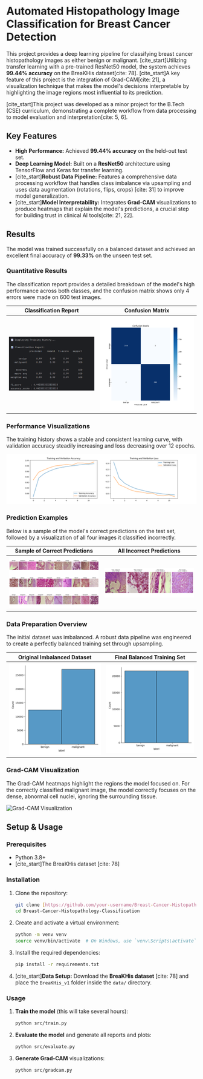 # Automated Histopathology Image Classification for Breast Cancer Detection

This project provides a deep learning pipeline for classifying breast cancer histopathology images as either benign or malignant. [cite_start]Utilizing transfer learning with a pre-trained ResNet50 model, the system achieves **99.44% accuracy** on the BreaKHis dataset[cite: 78]. [cite_start]A key feature of this project is the integration of Grad-CAM[cite: 21], a visualization technique that makes the model's decisions interpretable by highlighting the image regions most influential to its prediction.

[cite_start]This project was developed as a minor project for the B.Tech (CSE) curriculum, demonstrating a complete workflow from data processing to model evaluation and interpretation[cite: 5, 6].

## Key Features
- **High Performance:** Achieved **99.44% accuracy** on the held-out test set.
- **Deep Learning Model:** Built on a **ResNet50** architecture using TensorFlow and Keras for transfer learning.
- [cite_start]**Robust Data Pipeline:** Features a comprehensive data processing workflow that handles class imbalance via upsampling and uses data augmentation (rotations, flips, crops) [cite: 31] to improve model generalization.
- [cite_start]**Model Interpretability:** Integrates **Grad-CAM** visualizations to produce heatmaps that explain the model's predictions, a crucial step for building trust in clinical AI tools[cite: 21, 22].

## Results
The model was trained successfully on a balanced dataset and achieved an excellent final accuracy of **99.33%** on the unseen test set.

### Quantitative Results
The classification report provides a detailed breakdown of the model's high performance across both classes, and the confusion matrix shows only 4 errors were made on 600 test images.

| Classification Report | Confusion Matrix |
| :---: | :---: |
| ![Classification Report](outputs/plots/classification_report.png) | ![Confusion Matrix](outputs/plots/confusion_matrix.png) |

### Performance Visualizations
The training history shows a stable and consistent learning curve, with validation accuracy steadily increasing and loss decreasing over 12 epochs.

![Training History](outputs/plots/training_history.png)

### Prediction Examples
Below is a sample of the model's correct predictions on the test set, followed by a visualization of all four images it classified incorrectly.

| Sample of Correct Predictions | All Incorrect Predictions |
| :---: | :---: |
| ![Sample Predictions](outputs/plots/sample_predictions.png) | ![Wrong Predictions](outputs/plots/wrong_predictions.png) |

### Data Preparation Overview
The initial dataset was imbalanced. A robust data pipeline was engineered to create a perfectly balanced training set through upsampling.

| Original Imbalanced Dataset | Final Balanced Training Set |
| :---: | :---: |
| ![Dataset Distribution](outputs/plots/dataset_distribution.png) | ![Balanced Training Set](outputs/plots/balanced_training_set.png) |

### Grad-CAM Visualization
The Grad-CAM heatmaps highlight the regions the model focused on. For the correctly classified malignant image, the model correctly focuses on the dense, abnormal cell nuclei, ignoring the surrounding tissue.

![Grad-CAM Visualization](outputs/plots/grad_cam_visualization.png)

## Setup & Usage

### **Prerequisites**
- Python 3.8+
- [cite_start]The BreaKHis dataset [cite: 78]

### **Installation**
1.  Clone the repository:
    ```bash
    git clone [https://github.com/your-username/Breast-Cancer-Histopathology-Classification.git](https://github.com/your-username/Breast-Cancer-Histopathology-Classification.git)
    cd Breast-Cancer-Histopathology-Classification
    ```
2.  Create and activate a virtual environment:
    ```bash
    python -m venv venv
    source venv/bin/activate  # On Windows, use `venv\Scripts\activate`
    ```
3.  Install the required dependencies:
    ```bash
    pip install -r requirements.txt
    ```
4.  [cite_start]**Data Setup:** Download the **BreaKHis dataset** [cite: 78] and place the `BreaKHis_v1` folder inside the `data/` directory.

### **Usage**
1.  **Train the model** (this will take several hours):
    ```bash
    python src/train.py
    ```
2.  **Evaluate the model** and generate all reports and plots:
    ```bash
    python src/evaluate.py
    ```
3.  **Generate Grad-CAM** visualizations:
    ```bash
    python src/gradcam.py
    ```

